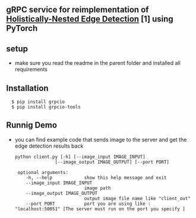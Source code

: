 ## gRPC service for reimplementation of [Holistically-Nested Edge Detection](https://arxiv.org/pdf/1504.06375) [1] using PyTorch


## setup

  - make sure you read the readme in the parent folder and installed all requirements 
  
## Installation 

      $ pip install grpcio
      $ pip install grpcio-tools
      
      
## Runnig Demo

  - you can find example code that sends image to the server and get the edge detection results back 


        python client.py [-h] [--image_input IMAGE_INPUT]
                       [--image_output IMAGE_OUTPUT] [--port PORT]

         optional arguments:
            -h, --help            show this help message and exit
            --image_input IMAGE_INPUT
                                  image path
            --image_output IMAGE_OUTPUT
                                  output image file name like "client_out"
            --port PORT           port you are using like : "localhost:50051" [The server must run on the port you specify ]
